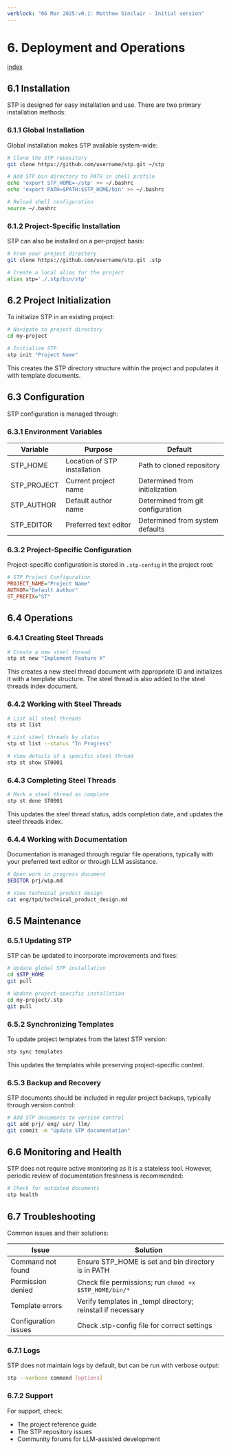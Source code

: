 ```yaml
---
verblock: "06 Mar 2025:v0.1: Matthew Sinclair - Initial version"
---
```

# 6. Deployment and Operations

[index](<./technical_product_design.md>)

## 6.1 Installation

STP is designed for easy installation and use. There are two primary installation methods:

### 6.1.1 Global Installation

Global installation makes STP available system-wide:

```bash
# Clone the STP repository
git clone https://github.com/username/stp.git ~/stp

# Add STP bin directory to PATH in shell profile
echo 'export STP_HOME=~/stp' >> ~/.bashrc
echo 'export PATH=$PATH:$STP_HOME/bin' >> ~/.bashrc

# Reload shell configuration
source ~/.bashrc
```

### 6.1.2 Project-Specific Installation

STP can also be installed on a per-project basis:

```bash
# From your project directory
git clone https://github.com/username/stp.git .stp

# Create a local alias for the project
alias stp='./.stp/bin/stp'
```

## 6.2 Project Initialization

To initialize STP in an existing project:

```bash
# Navigate to project directory
cd my-project

# Initialize STP
stp init "Project Name"
```

This creates the STP directory structure within the project and populates it with template documents.

## 6.3 Configuration

STP configuration is managed through:

### 6.3.1 Environment Variables

| Variable    | Purpose                      | Default                           |
|-------------|------------------------------|-----------------------------------|
| STP_HOME    | Location of STP installation | Path to cloned repository         |
| STP_PROJECT | Current project name         | Determined from initialization    |
| STP_AUTHOR  | Default author name          | Determined from git configuration |
| STP_EDITOR  | Preferred text editor        | Determined from system defaults   |

### 6.3.2 Project-Specific Configuration

Project-specific configuration is stored in `.stp-config` in the project root:

```ini
# STP Project Configuration
PROJECT_NAME="Project Name"
AUTHOR="Default Author"
ST_PREFIX="ST"
```

## 6.4 Operations

### 6.4.1 Creating Steel Threads

```bash
# Create a new steel thread
stp st new "Implement Feature X"
```

This creates a new steel thread document with appropriate ID and initializes it with a template structure. The steel thread is also added to the steel threads index document.

### 6.4.2 Working with Steel Threads

```bash
# List all steel threads
stp st list

# List steel threads by status
stp st list --status "In Progress"

# View details of a specific steel thread
stp st show ST0001
```

### 6.4.3 Completing Steel Threads

```bash
# Mark a steel thread as complete
stp st done ST0001
```

This updates the steel thread status, adds completion date, and updates the steel threads index.

### 6.4.4 Working with Documentation

Documentation is managed through regular file operations, typically with your preferred text editor or through LLM assistance.

```bash
# Open work in progress document
$EDITOR prj/wip.md

# View technical product design
cat eng/tpd/technical_product_design.md
```

## 6.5 Maintenance

### 6.5.1 Updating STP

STP can be updated to incorporate improvements and fixes:

```bash
# Update global STP installation
cd $STP_HOME
git pull

# Update project-specific installation
cd my-project/.stp
git pull
```

### 6.5.2 Synchronizing Templates

To update project templates from the latest STP version:

```bash
stp sync templates
```

This updates the templates while preserving project-specific content.

### 6.5.3 Backup and Recovery

STP documents should be included in regular project backups, typically through version control:

```bash
# Add STP documents to version control
git add prj/ eng/ usr/ llm/
git commit -m "Update STP documentation"
```

## 6.6 Monitoring and Health

STP does not require active monitoring as it is a stateless tool. However, periodic review of documentation freshness is recommended:

```bash
# Check for outdated documents
stp health
```

## 6.7 Troubleshooting

Common issues and their solutions:

| Issue                | Solution                                                     |
|----------------------|--------------------------------------------------------------|
| Command not found    | Ensure STP_HOME is set and bin directory is in PATH          |
| Permission denied    | Check file permissions; run `chmod +x $STP_HOME/bin/*`       |
| Template errors      | Verify templates in _templ directory; reinstall if necessary |
| Configuration issues | Check .stp-config file for correct settings                  |

### 6.7.1 Logs

STP does not maintain logs by default, but can be run with verbose output:

```bash
stp --verbose command [options]
```

### 6.7.2 Support

For support, check:

- The project reference guide
- The STP repository issues
- Community forums for LLM-assisted development
